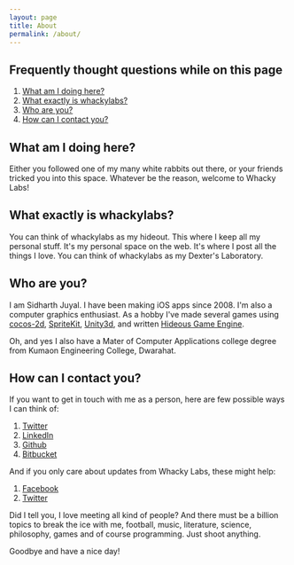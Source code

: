 ```yaml
---
layout: page
title: About
permalink: /about/
---
```


## Frequently thought questions while on this page

1. [What am I doing here?](#what-am-i-doing-here)
1. [What exactly is whackylabs?](#what-exactly-is-whackylabs)
1. [Who are you?](#who-are-you)
1. [How can I contact you?](#how-can-i-contact-you)

## What am I doing here?

Either you followed one of my many white rabbits out there, or your friends tricked you into this space. Whatever be the reason, welcome to Whacky Labs!

## What exactly is whackylabs?

You can think of whackylabs as my hideout. This where I keep all my personal stuff. It's my personal space on the web. It's where I post all the things I love. You can think of whackylabs as my Dexter's Laboratory.

## Who are you?

I am Sidharth Juyal. I have been making iOS apps since 2008. I'm also a computer graphics enthusiast. As a hobby I've made several games using [cocos-2d](http://cocos2d.org/), [SpriteKit](https://developer.apple.com/reference/spritekit), [Unity3d](https://unity3d.com/), and written [Hideous Game Engine](https://bitbucket.org/chunkyguy/hideous-engine/wiki/Home).

Oh, and yes I also have a Mater of Computer Applications college degree from Kumaon Engineering College, Dwarahat.

## How can I contact you?

If you want to get in touch with me as a person, here are few possible ways I can think of:

1. [Twitter](https://twitter.com/chunkyguy)
1. [LinkedIn](https://nl.linkedin.com/in/sidharthjuyal)
1. [Github](https://github.com/chunkyguy)
1. [Bitbucket](https://bitbucket.org/chunkyguy/)

And if you only care about updates from Whacky Labs, these might help:

1. [Facebook](https://www.facebook.com/whackylabs)
1. [Twitter](https://twitter.com/whackylabs)

Did I tell you, I love meeting all kind of people? And there must be a billion topics to break the ice with me, football, music, literature, science, philosophy, games and of course programming. Just shoot anything.

Goodbye and have a nice day!

